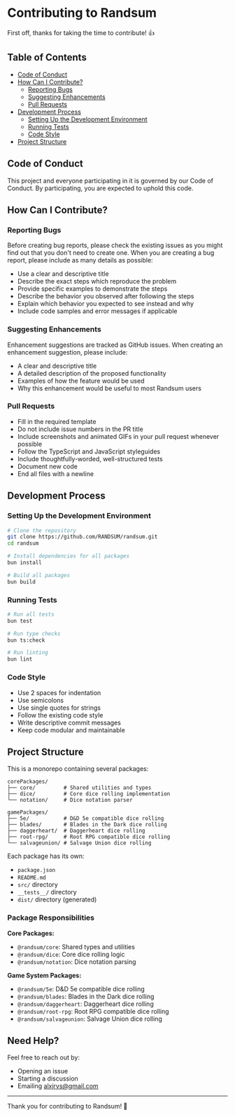 # Contributing to Randsum

First off, thanks for taking the time to contribute! 👍

## Table of Contents

- [Code of Conduct](#code-of-conduct)
- [How Can I Contribute?](#how-can-i-contribute)
  - [Reporting Bugs](#reporting-bugs)
  - [Suggesting Enhancements](#suggesting-enhancements)
  - [Pull Requests](#pull-requests)
- [Development Process](#development-process)
  - [Setting Up the Development Environment](#setting-up-the-development-environment)
  - [Running Tests](#running-tests)
  - [Code Style](#code-style)
- [Project Structure](#project-structure)

## Code of Conduct

This project and everyone participating in it is governed by our Code of Conduct. By participating, you are expected to uphold this code.

## How Can I Contribute?

### Reporting Bugs

Before creating bug reports, please check the existing issues as you might find out that you don't need to create one. When you are creating a bug report, please include as many details as possible:

- Use a clear and descriptive title
- Describe the exact steps which reproduce the problem
- Provide specific examples to demonstrate the steps
- Describe the behavior you observed after following the steps
- Explain which behavior you expected to see instead and why
- Include code samples and error messages if applicable

### Suggesting Enhancements

Enhancement suggestions are tracked as GitHub issues. When creating an enhancement suggestion, please include:

- A clear and descriptive title
- A detailed description of the proposed functionality
- Examples of how the feature would be used
- Why this enhancement would be useful to most Randsum users

### Pull Requests

- Fill in the required template
- Do not include issue numbers in the PR title
- Include screenshots and animated GIFs in your pull request whenever possible
- Follow the TypeScript and JavaScript styleguides
- Include thoughtfully-worded, well-structured tests
- Document new code
- End all files with a newline

## Development Process

### Setting Up the Development Environment

```bash
# Clone the repository
git clone https://github.com/RANDSUM/randsum.git
cd randsum

# Install dependencies for all packages
bun install

# Build all packages
bun build
```

### Running Tests

```bash
# Run all tests
bun test

# Run type checks
bun ts:check

# Run linting
bun lint
```

### Code Style

- Use 2 spaces for indentation
- Use semicolons
- Use single quotes for strings
- Follow the existing code style
- Write descriptive commit messages
- Keep code modular and maintainable

## Project Structure

This is a monorepo containing several packages:

```text
corePackages/
├── core/         # Shared utilities and types
├── dice/         # Core dice rolling implementation
└── notation/     # Dice notation parser

gamePackages/
├── 5e/           # D&D 5e compatible dice rolling
├── blades/       # Blades in the Dark dice rolling
├── daggerheart/  # Daggerheart dice rolling
├── root-rpg/     # Root RPG compatible dice rolling
└── salvageunion/ # Salvage Union dice rolling
```

Each package has its own:

- `package.json`
- `README.md`
- `src/` directory
- `__tests__/` directory
- `dist/` directory (generated)

### Package Responsibilities

**Core Packages:**

- `@randsum/core`: Shared types and utilities
- `@randsum/dice`: Core dice rolling logic
- `@randsum/notation`: Dice notation parsing

**Game System Packages:**

- `@randsum/5e`: D&D 5e compatible dice rolling
- `@randsum/blades`: Blades in the Dark dice rolling
- `@randsum/daggerheart`: Daggerheart dice rolling
- `@randsum/root-rpg`: Root RPG compatible dice rolling
- `@randsum/salvageunion`: Salvage Union dice rolling

## Need Help?

Feel free to reach out by:

- Opening an issue
- Starting a discussion
- Emailing alxjrvs@gmail.com

---

Thank you for contributing to Randsum! 🎲
